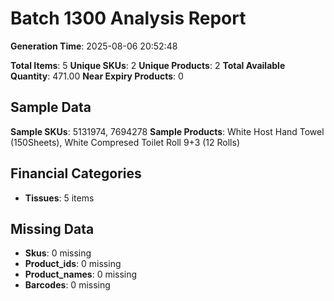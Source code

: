 # Batch 1300 Analysis Report

**Generation Time**: 2025-08-06 20:52:48

**Total Items**: 5
**Unique SKUs**: 2
**Unique Products**: 2
**Total Available Quantity**: 471.00
**Near Expiry Products**: 0

## Sample Data
**Sample SKUs**: 5131974, 7694278
**Sample Products**: White Host Hand Towel (150Sheets), White Compresed Toilet Roll 9+3 (12 Rolls)

## Financial Categories
- **Tissues**: 5 items

## Missing Data
- **Skus**: 0 missing
- **Product_ids**: 0 missing
- **Product_names**: 0 missing
- **Barcodes**: 0 missing
